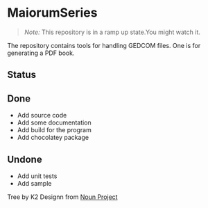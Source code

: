 # MaiorumSeries

> *Note:* This repository is in a ramp up state.You might watch it.

The repository contains tools for handling GEDCOM files. One is for generating a PDF book.

## Status



## Done

* Add source code
* Add some documentation
* Add build for the program
* Add chocolatey package

## Undone

* Add unit tests
* Add sample

Tree by K2 Designn from [Noun Project](https://thenounproject.com/browse/icons/term/tree/)
